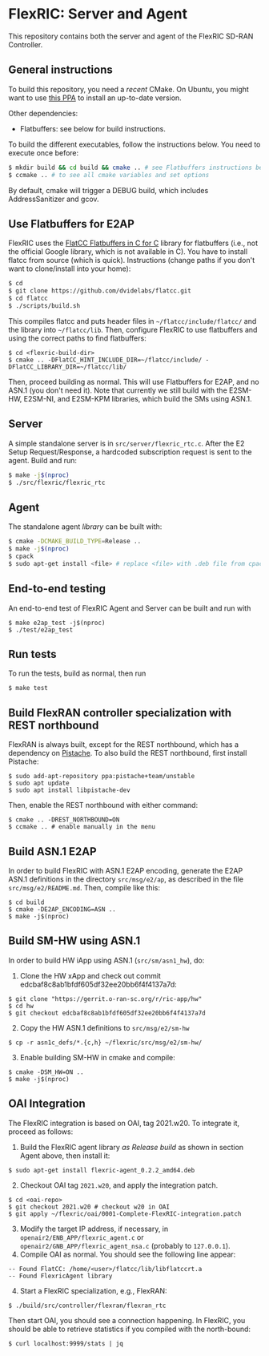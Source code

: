 # FlexRIC: Server and Agent

This repository contains both the server and agent of the FlexRIC SD-RAN
Controller.

## General instructions

To build this repository, you need a *recent* CMake. On Ubuntu, you might want
to use [this PPA](https://apt.kitware.com/) to install an up-to-date version.

Other dependencies:
* Flatbuffers: see below for build instructions.

To build the different executables, follow the instructions below. You need to
execute once before:
```bash
$ mkdir build && cd build && cmake .. # see Flatbuffers instructions below
$ ccmake .. # to see all cmake variables and set options
```

By default, cmake will trigger a DEBUG build, which includes AddressSanitizer
and gcov.

## Use Flatbuffers for E2AP

FlexRIC uses the [FlatCC Flatbuffers in C for
C](https://github.com/dvidelabs/flatcc/) library for flatbuffers (i.e., not the
official Google library, which is not available in C). You have to install
flatcc from source (which is quick). Instructions (change paths if you don't
want to clone/install into your home):
```bash
$ cd
$ git clone https://github.com/dvidelabs/flatcc.git
$ cd flatcc
$ ./scripts/build.sh
```
This compiles flatcc and puts header files in `~/flatcc/include/flatcc/` and
the library into `~/flatcc/lib`. Then, configure FlexRIC to use flatbuffers and
using the correct paths to find flatbuffers:
```
$ cd <flexric-build-dir>
$ cmake .. -DFlatCC_HINT_INCLUDE_DIR=~/flatcc/include/ -DFlatCC_LIBRARY_DIR=~/flatcc/lib/
```
Then, proceed building as normal. This will use Flatbuffers for E2AP, and no
ASN.1 (you don't need it). Note that currently we still build with the E2SM-HW,
E2SM-NI, and E2SM-KPM libraries, which build the SMs using ASN.1.

## Server

A simple standalone server is in `src/server/flexric_rtc.c`. After the E2 Setup
Request/Response, a hardcoded subscription request is sent to the agent. Build
and run:
```bash
$ make -j$(nproc)
$ ./src/flexric/flexric_rtc
```

## Agent

The standalone agent *library* can be built with:
```bash
$ cmake -DCMAKE_BUILD_TYPE=Release ..
$ make -j$(nproc)
$ cpack
$ sudo apt-get install <file> # replace <file> with .deb file from cpack generation
```

## End-to-end testing

An end-to-end test of FlexRIC Agent and Server can be built and run with
```
$ make e2ap_test -j$(nproc)
$ ./test/e2ap_test
```

## Run tests

To run the tests, build as normal, then run
```
$ make test
```

## Build FlexRAN controller specialization with REST northbound

FlexRAN is always built, except for the REST northbound, which has a dependency
on [Pistache](https://github.com/pistacheio/pistache). To also build the REST
northbound, first install Pistache:
```
$ sudo add-apt-repository ppa:pistache+team/unstable
$ sudo apt update
$ sudo apt install libpistache-dev
```
Then, enable the REST northbound with either command:
```
$ cmake .. -DREST_NORTHBOUND=ON
$ ccmake .. # enable manually in the menu
```

## Build ASN.1 E2AP

In order to build FlexRIC with ASN.1 E2AP encoding, generate the E2AP ASN.1
definitions in the directory `src/msg/e2/ap`, as described in the file
`src/msg/e2/README.md`. Then, compile like this:
```
$ cd build
$ cmake -DE2AP_ENCODING=ASN ..
$ make -j$(nproc)
```

## Build SM-HW using ASN.1

In order to build HW iApp using ASN.1 (`src/sm/asn1_hw`), do:
1. Clone the HW xApp and check out commit edcbaf8c8ab1bfdf605df32ee20bb6f4f4137a7d:
```
$ git clone "https://gerrit.o-ran-sc.org/r/ric-app/hw"
$ cd hw
$ git checkout edcbaf8c8ab1bfdf605df32ee20bb6f4f4137a7d
```
2. Copy the HW ASN.1 definitions to `src/msg/e2/sm-hw`
```
$ cp -r asn1c_defs/*.{c,h} ~/flexric/src/msg/e2/sm-hw/
```
3. Enable building SM-HW in cmake and compile:
```
$ cmake -DSM_HW=ON ..
$ make -j$(nproc)
```

## OAI Integration

The FlexRIC integration is based on OAI, tag 2021.w20. To integrate it, proceed
as follows:
1. Build the FlexRIC agent library *as Release build* as shown in section Agent
   above, then install it:
```
$ sudo apt-get install flexric-agent_0.2.2_amd64.deb
```
2. Checkout OAI tag `2021.w20`, and apply the integration patch.
```
$ cd <oai-repo>
$ git checkout 2021.w20 # checkout w20 in OAI
$ git apply ~/flexric/oai/0001-Complete-FlexRIC-integration.patch
```
3. Modify the target IP address, if necessary, in
   `openair2/ENB_APP/flexric_agent.c` or
   `openair2/GNB_APP/flexric_agent_nsa.c` (probably to `127.0.0.1`).
3. Compile OAI as normal. You should see the following line appear:
```
-- Found FlatCC: /home/<user>/flatcc/lib/libflatccrt.a
-- Found FlexricAgent library
```
4. Start a FlexRIC specialization, e.g., FlexRAN:
```
$ ./build/src/controller/flexran/flexran_rtc
```
   Then start OAI, you should see a connection happening. In FlexRIC, you
   should be able to retrieve statistics if you compiled with the north-bound:
```
$ curl localhost:9999/stats | jq
```
